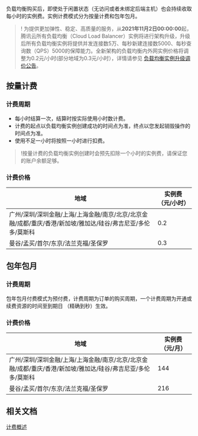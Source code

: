 负载均衡购买后，即使处于闲置状态（无访问或者未绑定后端主机）也会持续收取每小时的实例费。实例计费模式分为按量计费和包年包月。
>! 为提供更加弹性、稳定、高质量的服务，从**2021年11月2日00:00:00**起，腾讯云所有负载均衡（Cloud Load Balancer）实例将进行架构升级，升级后所有负载均衡实例将提供并发连接数5万、每秒新建连接数5000、每秒查询数（QPS）5000的保障能力。全新架构的负载均衡内外网实例价格将调整为0.2元/小时(部分地域为0.3元/小时），详情请参见 [负载均衡实例升级调价公告](https://cloud.tencent.com/document/product/214/59398)。


## 按量计费
### 计费周期
 - 每小时结算一次，结算时按实际使用小时数计费。
 - 计费的起点以负载均衡实例创建成功的时间点为准，终点以您发起销毁操作的时间点为准。
 - 使用不足一小时将按照一小时进行扣费。
>!按量计费的负载均衡实例创建时会预先扣除一个小时的实例费，请保证您的账户余额足够。

### 计费价格
 <table>
<thead>
<tr>
<th width="80%">地域</th>
<th width="20%">实例费（元/小时）</th>
</tr>
</thead>
<tbody><tr>
<td>广州/深圳/深圳金融/上海/上海金融/南京/北京/北京金融/成都/重庆/香港/新加坡/雅加达/硅谷/弗吉尼亚/多伦多/莫斯科</td>
<td>0.2</td>
</tr>
<tr>
<td>曼谷/孟买/首尔/东京/法兰克福/圣保罗</td>
<td>0.3</td>
</tr>
</tbody></table>


## 包年包月
### 计费周期
包年包月付费模式为预付费，计费周期为订单的购买周期，一个计费周期为开通或续费资源的时间至到期日 （精确到秒）生效。

### 计费价格
 <table>
<thead>
<tr>
<th width="80%">地域</th>
<th width="20%">实例费（元/月）</th>
</tr>
</thead>
<tbody><tr>
<td>广州/深圳/深圳金融/上海/上海金融/南京/北京/北京金融/成都/重庆/香港/新加坡/雅加达/硅谷/弗吉尼亚/多伦多/莫斯科</td>
<td>144</td>
</tr>
<tr>
<td>曼谷/孟买/首尔/东京/法兰克福/圣保罗</td>
<td>216</td>
</tr>
</tbody></table>


## 相关文档
[计费概述](https://cloud.tencent.com/document/product/214/42934)

